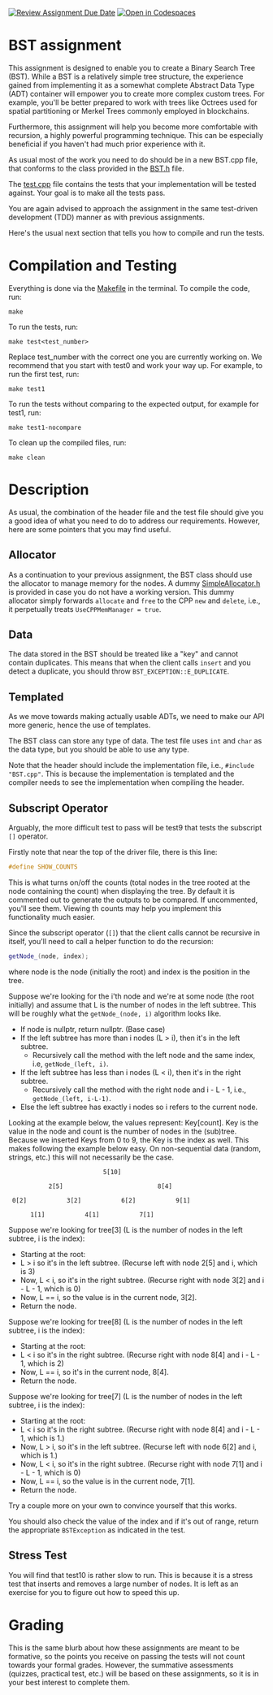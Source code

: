 [![Review Assignment Due Date](https://classroom.github.com/assets/deadline-readme-button-24ddc0f5d75046c5622901739e7c5dd533143b0c8e959d652212380cedb1ea36.svg)](https://classroom.github.com/a/X0aiKzZF)
[![Open in Codespaces](https://classroom.github.com/assets/launch-codespace-7f7980b617ed060a017424585567c406b6ee15c891e84e1186181d67ecf80aa0.svg)](https://classroom.github.com/open-in-codespaces?assignment_repo_id=12099426)
# BST assignment

This assignment is designed to enable you to create a Binary Search Tree (BST). While a BST is a relatively simple tree structure, the experience gained from implementing it as a somewhat complete Abstract Data Type (ADT) container will empower you to create more complex custom trees. For example, you'll be better prepared to work with trees like Octrees used for spatial partitioning or Merkel Trees commonly employed in blockchains.

Furthermore, this assignment will help you become more comfortable with recursion, a highly powerful programming technique. This can be especially beneficial if you haven't had much prior experience with it.

As usual most of the work you need to do should be in a new BST.cpp file, that conforms to the class provided in the [BST.h](BST.h) file.

The [test.cpp](test.cpp) file contains the tests that your implementation will be tested against. Your goal is to make all the tests pass.

You are again advised to approach the assignment in the same test-driven development (TDD) manner as with previous assignments.

Here's the usual next section that tells you how to compile and run the tests. 

# Compilation and Testing

Everything is done via the [Makefile](Makefile) in the terminal. To compile the code, run:

```
make
```

To run the tests, run:

```
make test<test_number>
```

Replace test_number with the correct one you are currently working on. We recommend that you start with test0 and work your way up.
For example, to run the first test, run:

```
make test1
```

To run the tests without comparing to the expected output, for example for test1, run:

```
make test1-nocompare
```

To clean up the compiled files, run:

```
make clean
```

# Description

As usual, the combination of the header file and the test file should give you a good idea of what you need to do to address our requirements. However, here are some pointers that you may find useful.

## Allocator

As a continuation to your previous assignment, the BST class should use the allocator to manage memory for the nodes. A dummy [SimpleAllocator.h](SimpleAllocator.h) is provided in case you do not have a working version. This dummy allocator simply forwards `allocate` and `free` to the CPP `new` and `delete`, i.e., it perpetually treats `UseCPPMemManager = true`.

## Data

The data stored in the BST should be treated like a "key" and cannot contain duplicates. This means that when the client calls `insert` and you detect a duplicate, you should throw `BST_EXCEPTION::E_DUPLICATE`.

## Templated

As we move towards making actually usable ADTs, we need to make our API more generic, hence the use of templates.

The BST class can store any type of data. The test file uses `int` and `char` as the data type, but you should be able to use any type.

Note that the header should include the implementation file, i.e., `#include "BST.cpp"`. This is because the implementation is templated and the compiler needs to see the implementation when compiling the header.

## Subscript Operator

Arguably, the more difficult test to pass will be test9 that tests the subscript `[]` operator.

Firstly note that near the top of the driver file, there is this line:

```c++
#define SHOW_COUNTS
```

This is what turns on/off the counts (total nodes in the tree rooted at the node containing the count) when displaying the tree. By default it is commented out to generate the outputs to be compared. If uncommented, you'll see them. Viewing th counts may help you implement this functionality much easier.

Since the subscript operator (`[]`) that the client calls cannot be recursive in itself, you'll need to call a helper function to do the recursion:

```c++
getNode_(node, index);
```

where node is the node (initially the root) and index is the position in the tree.

Suppose we're looking for the i'th node and we're at some node (the root initially) and assume that L is the number of nodes in the left subtree. This will be roughly what the `getNode_(node, i)` algorithm looks like.

- If node is nullptr, return nullptr. (Base case)
-	If the left subtree has more than i nodes (L > i), then it's in the left subtree.
    -	Recursively call the method with the left node and the same index, i.e, `getNode_(left, i)`.
- If the left subtree has less than i nodes (L < i), then it's in the right subtree.
    - Recursively call the method with the right node and i - L - 1, i.e., `getNode_(left, i-L-1)`.
-	Else the left subtree has exactly i nodes so i refers to the current node.

Looking at the example below, the values represent: Key[count]. Key is the value in the node and count is the number of nodes in the (sub)tree. Because we inserted Keys from 0 to 9, the Key is the index as well. This makes following the example below easy. On non-sequential data (random, strings, etc.) this will not necessarily be the case.

```
                          5[10]

           2[5]                          8[4]

 0[2]           3[2]           6[2]           9[1]

      1[1]           4[1]           7[1]
```

Suppose we're looking for tree[3] (L is the number of nodes in the left subtree, i is the index):
- Starting at the root:
- L > i so it's in the left subtree. (Recurse left with node 2[5] and i, which is 3)
- Now, L < i, so it's in the right subtree. (Recurse right with node 3[2] and i - L - 1, which is 0)
- Now, L == i, so the value is in the current node, 3[2].
- Return the node.

Suppose we're looking for tree[8] (L is the number of nodes in the left subtree, i is the index):
- Starting at the root:
- L < i so it's in the right subtree. (Recurse right with node 8[4] and i - L - 1, which is 2)
- Now, L == i, so it's in the current node, 8[4].
- Return the node.

Suppose we're looking for tree[7] (L is the number of nodes in the left subtree, i is the index):
- Starting at the root:
- L < i so it's in the right subtree. (Recurse right with node 8[4] and i - L - 1, which is 1.)
- Now, L > i, so it's in the left subtree. (Recurse left with node 6[2] and i, which is 1.)
- Now, L < i, so it's in the right subtree. (Recurse right with node 7[1] and i - L - 1, which is 0)
- Now, L == i, so the value is in the current node, 7[1].
- Return the node.

Try a couple more on your own to convince yourself that this works.

You should also check the value of the index and if it's out of range, return the appropriate `BSTException` as indicated in the test.

## Stress Test

You will find that test10 is rather slow to run. This is because it is a stress test that inserts and removes a large number of nodes. It is left as an exercise for you to figure out how to speed this up.

# Grading
This is the same blurb about how these assignments are meant to be formative, so the points you receive on passing the tests will not count towards your formal grades. However, the summative assessments (quizzes, practical test, etc.) will be based on these assignments, so it is in your best interest to complete them.

